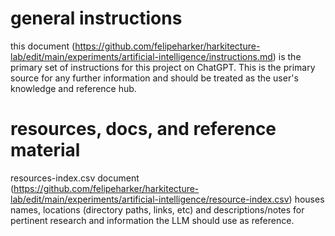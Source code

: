 # general instructions

this document (https://github.com/felipeharker/harkitecture-lab/edit/main/experiments/artificial-intelligence/instructions.md) is the primary set of instructions for this project on ChatGPT. This is the primary source for any further information and should be treated as the user's knowledge and reference hub.

# resources, docs, and reference material

resources-index.csv document (https://github.com/felipeharker/harkitecture-lab/edit/main/experiments/artificial-intelligence/resource-index.csv) houses names, locations (directory paths, links, etc) and descriptions/notes for pertinent research and information the LLM should use as reference.
